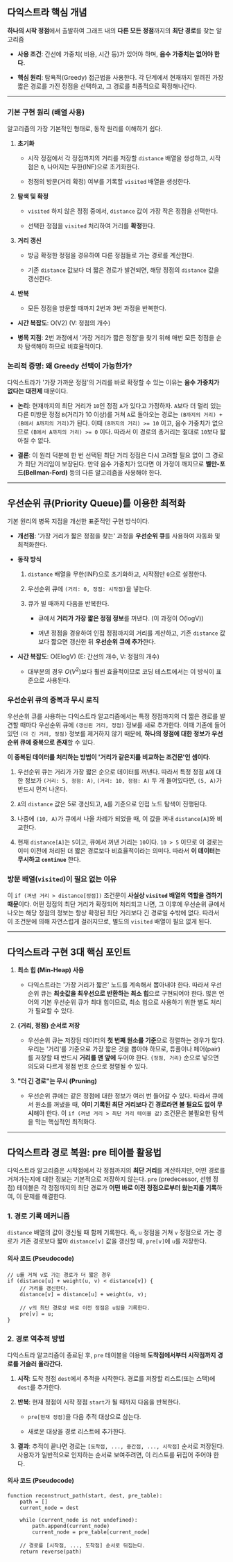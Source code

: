 ## 다익스트라 핵심 개념

**하나의 시작 정점**에서 출발하여 그래프 내의 **다른 모든 정점**까지의 **최단 경로**를 찾는 알고리즘

- **사용 조건**: 간선에 가중치( 비용, 시간 등)가 있어야 하며, **음수 가중치는 없어야 한다.**

- **핵심 원리**: 탐욕적(Greedy) 접근법을 사용한다. 각 단계에서 현재까지 알려진 가장 짧은 경로를 가진 정점을 선택하고, 그 경로를 최종적으로 확정해나간다.


---


### 기본 구현 원리 (배열 사용)

알고리즘의 가장 기본적인 형태로, 동작 원리를 이해하기 쉽다.

1. **초기화**

    - 시작 정점에서 각 정점까지의 거리를 저장할 `distance` 배열을 생성하고, 시작점은 `0`, 나머지는 무한(INF)으로 초기화한다.

    - 정점의 방문(거리 확정) 여부를 기록할 `visited` 배열을 생성한다.

2. **탐색 및 확정**

    - `visited` 하지 않은 정점 중에서, `distance` 값이 가장 작은 정점을 선택한다.

    - 선택한 정점을 `visited` 처리하여 거리를 **확정**한다.

3. **거리 갱신**

    - 방금 확정한 정점을 경유하여 다른 정점들로 가는 경로를 계산한다.

    - 기존 `distance` 값보다 더 짧은 경로가 발견되면, 해당 정점의 `distance` 값을 갱신한다.

4. **반복**

    - 모든 정점을 방문할 때까지 2번과 3번 과정을 반복한다.

- **시간 복잡도**: O(V2) (V: 정점의 개수)

- **병목 지점**: 2번 과정에서 '가장 거리가 짧은 정점'을 찾기 위해 매번 모든 정점을 순차 탐색해야 하므로 비효율적이다.


### 논리적 증명: 왜 Greedy 선택이 가능한가?

다익스트라가 '가장 가까운 정점'의 거리를 바로 확정할 수 있는 이유는 **음수 가중치가 없다는 대전제** 때문이다.

- **논리**: 현재까지의 최단 거리가 `10`인 정점 `A`가 있다고 가정하자. `A`보다 더 멀리 있는 다른 미방문 정점 `B`(거리가 10 이상)를 거쳐 `A`로 돌아오는 경로는 `(B까지의 거리) + (B에서 A까지의 거리)`가 된다. 이때 `(B까지의 거리) >= 10` 이고, 음수 가중치가 없으므로 `(B에서 A까지의 거리) >= 0` 이다. 따라서 이 경로의 총거리는 절대로 `10`보다 짧아질 수 없다.

- **결론**: 이 원리 덕분에 한 번 선택된 최단 거리 정점은 다시 고려할 필요 없이 그 경로가 최단 거리임이 보장된다. 만약 음수 가중치가 있다면 이 가정이 깨지므로 **벨만-포드(Bellman-Ford)** 등의 다른 알고리즘을 사용해야 한다.


---


## 우선순위 큐(Priority Queue)를 이용한 최적화

기본 원리의 병목 지점을 개선한 표준적인 구현 방식이다.

- **개선점**: '가장 거리가 짧은 정점을 찾는' 과정을 **우선순위 큐**를 사용하여 자동화 및 최적화한다.

- **동작 방식**

    1. `distance` 배열을 무한(INF)으로 초기화하고, 시작점만 `0`으로 설정한다.

    2. 우선순위 큐에 `(거리: 0, 정점: 시작점)`을 넣는다.

    3. 큐가 빌 때까지 다음을 반복한다.

        - 큐에서 **거리가 가장 짧은 정점 정보**를 꺼낸다. (이 과정이 O(logV))

        - 꺼낸 정점을 경유하여 인접 정점까지의 거리를 계산하고, 기존 `distance` 값보다 짧으면 갱신한 뒤 **우선순위 큐에 추가**한다.

- **시간 복잡도**: O(ElogV) (E: 간선의 개수, V: 정점의 개수)

    - 대부분의 경우 $O(V^2)$보다 훨씬 효율적이므로 코딩 테스트에서는 이 방식이 표준으로 사용된다.


### 우선순위 큐의 중복과 무시 로직

우선순위 큐를 사용하는 다익스트라 알고리즘에서는 특정 정점까지의 더 짧은 경로를 발견할 때마다 우선순위 큐에 `(갱신된 거리, 정점)` 정보를 새로 추가한다. 이때 기존에 들어있던 `(더 긴 거리, 정점)` 정보를 제거하지 않기 때문에, **하나의 정점에 대한 정보가 우선순위 큐에 중복으로 존재**할 수 있다.

**이 중복된 데이터를 처리하는 방법이 '거리가 같은지를 비교하는 조건문'인 셈이다.**

1. 우선순위 큐는 거리가 가장 짧은 순으로 데이터를 꺼낸다. 따라서 특정 정점 `A`에 대한 정보가 `(거리: 5, 정점: A)`, `(거리: 10, 정점: A)` 두 개 들어있다면, `(5, A)`가 반드시 먼저 나온다.

2. `A`의 `distance` 값은 5로 갱신되고, `A`를 기준으로 인접 노드 탐색이 진행된다.

3. 나중에 `(10, A)`가 큐에서 나올 차례가 되었을 때, 이 값을 꺼내 `distance[A]`와 비교한다.

4. 현재 `distance[A]`는 `5`이고, 큐에서 꺼낸 거리는 `10`이다. `10 > 5` 이므로 이 경로는 이미 이전에 처리된 더 짧은 경로보다 비효율적이라는 의미다. 따라서 **이 데이터는 무시하고 `continue`** 한다.


### **방문 배열(`visited`)이 필요 없는 이유**

이 `if (꺼낸 거리 > distance[정점])` 조건문이 **사실상 `visited` 배열의 역할을 겸하기 때문**이다. 어떤 정점의 최단 거리가 확정되어 처리되고 나면, 그 이후에 우선순위 큐에서 나오는 해당 정점의 정보는 항상 확정된 최단 거리보다 긴 경로일 수밖에 없다. 따라서 이 조건문에 의해 자연스럽게 걸러지므로, 별도의 `visited` 배열이 필요 없게 된다.


---


## 다익스트라 구현 3대 핵심 포인트

1. **최소 힙 (Min-Heap) 사용**

    - 다익스트라는 '가장 거리가 짧은' 노드를 계속해서 뽑아내야 한다. 따라서 우선순위 큐는 **최솟값을 최우선으로 반환하는 최소 힙**으로 구현되어야 한다. 많은 언어의 기본 우선순위 큐가 최대 힙이므로, 최소 힙으로 사용하기 위한 별도 처리가 필요할 수 있다.

2. **{거리, 정점} 순서로 저장**

    - 우선순위 큐는 저장된 데이터의 **첫 번째 원소를 기준**으로 정렬하는 경우가 많다. 우리는 '거리'를 기준으로 가장 짧은 것을 뽑아야 하므로, 튜플이나 페어(pair)를 저장할 때 반드시 **거리를 맨 앞에** 두어야 한다. `{정점, 거리}` 순으로 넣으면 의도와 다르게 정점 번호 순으로 정렬될 수 있다.

3. **"더 긴 경로"는 무시 (Pruning)**

    - 우선순위 큐에는 같은 정점에 대한 정보가 여러 번 들어갈 수 있다. 따라서 큐에서 원소를 꺼냈을 때, **이미 기록된 최단 거리보다 긴 경로라면 볼 필요도 없이 무시**해야 한다. 이 `if (꺼낸 거리 > 최단 거리 테이블 값)` 조건문은 불필요한 탐색을 막는 핵심적인 최적화다.


---


## 다익스트라 경로 복원: pre 테이블 활용법

다익스트라 알고리즘은 시작점에서 각 정점까지의 **최단 거리**를 계산하지만, 어떤 경로를 거쳐가는지에 대한 정보는 기본적으로 저장하지 않는다. `pre` (predecessor, 선행 정점) 테이블은 각 정점까지의 최단 경로가 **어떤 바로 이전 정점으로부터 왔는지를 기록**하여, 이 문제를 해결한다.


### 1. 경로 기록 메커니즘

`distance` 배열의 값이 갱신될 때 함께 기록한다. 즉, `u` 정점을 거쳐 `v` 정점으로 가는 경로가 기존 경로보다 짧아 `distance[v]` 값을 갱신할 때, `pre[v]`에 `u`를 저장한다.


#### 의사 코드 (Pseudocode)

```
// u를 거쳐 v로 가는 경로가 더 짧은 경우
if (distance[u] + weight(u, v) < distance[v]) {
    // 거리를 갱신한다.
    distance[v] = distance[u] + weight(u, v);

    // v의 최단 경로상 바로 이전 정점은 u임을 기록한다.
    pre[v] = u;
}
```


### 2. 경로 역추적 방법

다익스트라 알고리즘이 종료된 후, `pre` 테이블을 이용해 **도착점에서부터 시작점까지 경로를 거슬러 올라간다.**

1. **시작**: 도착 정점 `dest`에서 추적을 시작한다. 경로를 저장할 리스트(또는 스택)에 `dest`를 추가한다.

2. **반복**: 현재 정점이 시작 정점 `start`가 될 때까지 다음을 반복한다.

    - `pre[현재 정점]`을 다음 추적 대상으로 삼는다.

    - 새로운 대상을 경로 리스트에 추가한다.

3. **결과**: 추적이 끝나면 경로는 `[도착점, ..., 중간점, ..., 시작점]` 순서로 저장된다. 사용자가 일반적으로 인지하는 순서로 보여주려면, 이 리스트를 뒤집어 주어야 한다.


#### 의사 코드 (Pseudocode)

```
function reconstruct_path(start, dest, pre_table):
    path = []
    current_node = dest

    while (current_node is not undefined):
        path.append(current_node)
        current_node = pre_table[current_node]

    // 경로를 [시작점, ..., 도착점] 순서로 뒤집는다.
    return reverse(path)
```